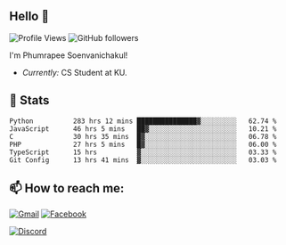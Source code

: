
<h2>Hello 👋</h2> 

![Profile Views](https://komarev.com/ghpvc/?username=Homiez09&label=Profile%20views&color=0e75b6&style=flat)
![GitHub followers](https://img.shields.io/github/followers/HomieZ09.svg?style=social&label=Follow)


I'm Phumrapee Soenvanichakul!

- <i>Currently:</i> CS Student at KU.

<h2>👀 Stats</h2>

<!--START_SECTION:waka-->

```text
Python          283 hrs 12 mins ███████████████▓░░░░░░░░░   62.74 %
JavaScript      46 hrs 5 mins   ██▓░░░░░░░░░░░░░░░░░░░░░░   10.21 %
C               30 hrs 35 mins  █▓░░░░░░░░░░░░░░░░░░░░░░░   06.78 %
PHP             27 hrs 5 mins   █▓░░░░░░░░░░░░░░░░░░░░░░░   06.00 %
TypeScript      15 hrs          ▓░░░░░░░░░░░░░░░░░░░░░░░░   03.33 %
Git Config      13 hrs 41 mins  ▓░░░░░░░░░░░░░░░░░░░░░░░░   03.03 %
```

<!--END_SECTION:waka-->

<h2>📫 How to reach me:</h2>

<a href="mailto:phumrapeesoen1@gmail.com">![Gmail](https://img.shields.io/badge/Gmail-D14836?style=for-the-badge&logo=gmail&logoColor=white)</a> 
<a href="https://web.facebook.com/phumrapee.soenvanichakul.3/">![Facebook](https://img.shields.io/badge/Facebook-4267B2?style=for-the-badge&logo=facebook&logoColor=white)</a>

<a href="https://discord.gg/EWnAEUtFVm">![Discord](https://discord.c99.nl/widget/theme-1/297740667784921089.png)</a> 
